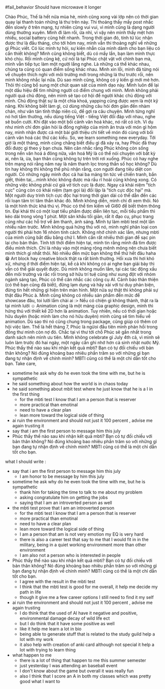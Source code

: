 #fail_behavior 
Should have microwave it longer


Chào Phúc, Thế là hết nửa mùa hè, mình cũng xong vài lớp nên có thời gian quay lại thanh toán những lá thư trên này. Thi thoảng thấy mấy post nhắc đến slowly ở trên mạng, tự nhiên cũng vui vui, vì mình cũng là dạng người dùng thường xuyên. Mình đi làm rồi, ừa nhỉ, vì vậy nên mình thấy mệt hơn nhiều, social battery cũng hết nhanh. Trong thời gian đó, tính từ lúc nhận được thư là đầu tháng, cho tới hôm nay, mình vẫn thi thoảng nghĩ về những gì Phúc viết. Có lúc mình tự hỏi, sự kiên nhẫn của mình dành cho bạn liệu có cần thiết không? Mình cũng không biết, dù có mấy lần, bạn làm mình thực khó chịu. Rồi mình cũng kệ, cứ nói là tại Phúc chật vật với chính bạn mà, mình vẫn tiếp tục làm một người lắng nghe. Là những cá thể khác nhau, chúng ta cũng có quan điểm sống khác nhau. Mình xin lỗi, mình đã từng nói về chuyện thích nghi với môi trường mới trong những lá thư trước rồi, nên mình không nhắc lại nữa. Dù sao mình cũng, không có ý kiến gì mới mẻ hơn. Thôi thì cũng bổ sung một chút quan sát của mình dạo này. Mình luôn để lại một dấu hiệu để tìm những người có điểm chung với mình. Mình không phải người quá chủ động, nên mình sẽ tạo cơ hội để người khác chủ động với mình. Chủ động thật sự là một chìa khoá, yapping cũng được xem là một kỹ năng. Khi không biết làm gì, cứ dùng những câu hỏi đơn giản đến nhàm chán, như văn tán tỉnh thập niên cũ, để gợi ra câu chuyện. Mình từng nghĩ nó hơi tầm thường, nếu dùng tiếng Việt - tiếng Việt đối đáp với nhau, nghe sẽ buồn cười. Khi đặt vào một bối cảnh văn hoá khác, nó rất có ích. Ví dụ như mình chỉ đơn giản hỏi là đồng nghiệp của mình ăn trưa với món gì hôm nay, mình nhận được cả một bài giới thiệu chi tiết về món đó cùng với bối cảnh văn hoá các thứ các kiểu. So, we learn something new everyday. Tới giờ là một tháng, mình cũng chẳng biết điều gì đã xảy ra, hay Phúc đã thay đổi được gì theo ý bạn chưa. Nên cân nhắc rằng Phúc không còn sống trong nền văn hoá á đông nữa, văn hoá Mỹ là có thể nói chuyện với bất kỳ ai, nên là, ừa, bạn thân cũng không tự trên trời rơi xuống. Phúc có hay nghe trên mạng nói rằng năm nay là năm thanh lọc trong thần số học không? Dù tin hay không thì không thể phủ nhận rằng, con người đang tiêu diệt con người. Có những ngày mình đọc cả hai ba mảng tin tức về chiến tranh, bắn giết, thiên tai,...mình khóc không được mà rầu rĩ hoài cũng không xong. Có những việc không phải cứ giả vờ tích cực là được. Ngay cả khái niệm "tích cực" cũng còn có khái niệm (tạm gọi là) đối lập là "tích cực độc hại" mà. Một người duy trình tích cực độc hại trong thời gian dài có thể dẫn đến các rối loạn tâm trí tâm thần khác đó. Mình không diễn, mình chỉ đi xem thôi. Nó là một hình thức khá thú vị. Phúc có thể tìm kiếm về Gi60 để biết thêm thông tin. Đại khái thì có một loạt tiểu phẩm được diễn liên tục, mỗi tiểu phẩm thì kéo dài trong vòng 1 phút. Một sân khấu tối giản, rất ít đạo cụ, phục trang cũng như các hỗ trợ về âm thanh, ánh sáng. Mình tự làm mbti test một lần nhiều năm trước. Mình không quá hứng thú với nó, mình nghĩ phân loại con người thì phải hơn 16 nhóm tính cách. Không nhớ chính xác lắm, nhưng mbti của mình cũng bắt đầu bằng chứ I. Mình cần rất nhiều thời gian để sạc pin lại cho bản thân. Tính tới thời điểm hiện tại, mình tin rằng mình đã tìm được điều mình thích. Chỉ là nhảy vào một mảng rộng mênh mông nên chưa biết mình thích gì nhất thôi. Nó nhiều đến mức bạn không thể thử hết đâu haha 😁 Art block hay creative block thật ra rất bình thường. Hồi xưa thì hơi khó xử, nhưng ở thời điểm hiện tại, kể cả khi không có ai nghe bạn giải bày thì vẫn có thể giải quyết được. Dù mình không muốn lắm, tại các tác động xấu đến môi trường và rắc rối trong sở hữu trí tuệ cũng như xung đột với nhóm ngành sáng tạo, Phúc có thể cân nhắc các công cụ AI. Cảnh báo thân thiện (có thể bạn cũng đã biết), đừng lạm dụng và hãy xài với tư duy phản biện, đừng tin hết những gì hiện trên màn hình. Một nửa sự thật thì không phải sự thật đâu Phúc à. Mình cũng không có nhiều sản phẩm đến mức để showcase đâu, toi lười lắm chài ai :> Nếu có chiện gì không thành, thật ra là tại mình lười ☺️ Animation cũng là một mảng của graphic design, mình thì hứng thú với thiết kế 2D hơn là animation. Tuy nhiên, nếu có thời gian hoặc hữu duyên (hoặc mình làm cho nó hữu duyên) mình cũng sẽ tìm hiểu về animation. Dù sao thì nó cũng chung trong package, cũng giúp có thêm cơ hội việc làm. Thế là hết tháng 7, Phúc là ngừoi đầu tiên mình phản hồi trong đống thư mình còn nợ đó. Chắc tại vì thư tới chỗ Phúc sẽ gần nhất trong danh sách nên mình ưu tiên. Mình không celebrate gì July 4th cả, vì mình sẽ luôn làm trước đó hai ngày, một ngày cần ghi nhớ hơn cả sinh nhật nước Mỹ. Phúc thấy thế nào sau khi nhận kết quả mbti? Bạn có tự đối chiếu với bản thân không? Nó đúng khoảng bao nhiêu phần trăm so với những gì bạn đang tự nhận định về chính mình? MBTI cũng có thể là một chỉ dẫn tốt cho bạn. Take care, 



 - sometime he ask why do  he even took the time with me,  but he is sympathetic 
 - he said something about  how the world is in chaos today 
 - he said something  about mbit test where he just know that he is a I in the first thing 
	 - for the mbti test  I know that I am a person that is reserver 
	 - more  practical than emotinal 
	 - need to have  a clear plan 
	 - lean more toward the logical side of thing 
- ai ruin the environment and should not just it 100 percent , advise me again trusting it 
- say that i am the first person to message him this july 
- Phúc thấy thế nào sau khi nhận kết quả mbti? Bạn có tự đối chiếu với bản thân không? Nó đúng khoảng bao nhiêu phần trăm so với những gì bạn đang tự nhận định về chính mình? MBTI cũng có thể là một chỉ dẫn tốt cho bạn. 


what I should write : 
- say that i am the first person to message him this july  
	- I am honor to be message by him this july 
 - sometime he ask why do  he even took the time with me,  but he is sympathetic  
	 - thank him for taking the time to talk to me about my problem 
	 - asking congratulate him on getting the jobs 
	 - saying that I am an introverted person as well 
- the mbti test prove that I am an introverted person 
	 - for the mbti test  I know that I am a person that is reserver 
	 - more  practical than emotinal 
	 - need to have  a clear plan 
	 - lean more toward the logical side of thing  
	- I am a person that am is not very emotion my EQ is very hard 
	- there is also a career test that say to me that I would fit in in the military, being in a quiet working environment more than other environment 
	- I am also not a person who is interested in people   
- Phúc thấy thế nào sau khi nhận kết quả mbti? Bạn có tự đối chiếu với bản thân không? Nó đúng khoảng bao nhiêu phần trăm so với những gì bạn đang tự nhận định về chính mình? MBTI cũng có thể là một chỉ dẫn tốt cho bạn.  
	- I agree with the result in the mbti test 
	 - I think that the mbti test is good for me overall, it help me decide my path in life 
	 - though it give me a few career options I still need to find it my self
- ai ruin the environment and should not just it 100 percent , advise me again trusting 
	- I do think that the used of AI have it negative and positive, environmental damage  decay of wild life ect 
	- but I do think that it have some positive as well  
	- like it help me learn a lot in bio 
	- being able to generate stuff that is related to the study guild help a lot with my work 
	- it also help with creation of anki card although not special it help a lot with trying to learn thing 
- what happen to me 
	-  there is a lot of thing that happen to me this summer semester 
	- just yesterday I was attending an  baseball event 
	- I don't know about the game but overall it was really fun 
	- also I think that I score an A in both my classes which was pretty good 
what I want to 